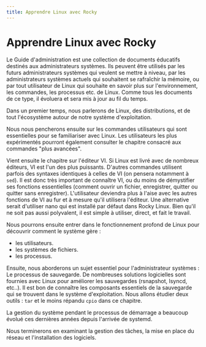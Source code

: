 ```yaml
---
title: Apprendre Linux avec Rocky
---
```


# Apprendre Linux avec Rocky

Le Guide d'administration est une collection de documents éducatifs destinés aux administrateurs systèmes. Ils peuvent être utilisés par les futurs administrateurs systèmes qui veulent se mettre à niveau, par les administrateurs systèmes actuels qui souhaitent se rafraîchir la mémoire, ou par tout utilisateur de Linux qui souhaite en savoir plus sur l'environnement, les commandes, les processus etc. de Linux. Comme tous les documents de ce type, il évoluera et sera mis à jour au fil du temps.

Dans un premier temps, nous parlerons de Linux, des distributions, et de tout l'écosystème autour de notre système d'exploitation.

Nous nous pencherons ensuite sur les commandes utilisateurs qui sont essentielles pour se familiariser avec Linux. Les utilisateurs les plus expérimentés pourront également consulter le chapitre consacré aux commandes "plus avancées".

Vient ensuite le chapitre sur l'éditeur VI. Si Linux est livré avec de nombreux éditeurs, VI est l'un des plus puissants. D'autres commandes utilisent parfois des syntaxes identiques à celles de VI (on pensera notamment à `sed`). Il est donc très important de connaître VI, ou du moins de démystifier ses fonctions essentielles (comment ouvrir un fichier, enregistrer, quitter ou quitter sans enregistrer). L'utilisateur deviendra plus à l'aise avec les autres fonctions de VI au fur et à mesure qu'il utilisera l'éditeur. Une alternative serait d'utiliser nano qui est installé par défaut dans Rocky Linux. Bien qu'il ne soit pas aussi polyvalent, il est simple à utiliser, direct, et fait le travail.

Nous pourrons ensuite entrer dans le fonctionnement profond de Linux pour découvrir comment le système gère :

* les utilisateurs.
* les systèmes de fichiers.
* les processus.

Ensuite, nous aborderons un sujet essentiel pour l'administrateur systèmes : Le processus de sauvegarde. De nombreuses solutions logicielles sont fournies avec Linux pour améliorer les sauvegardes (rsnapshot, lsyncd, etc..). Il est bon de connaître les composants essentiels de la sauvegarde qui se trouvent dans le système d'exploitation. Nous allons étudier deux outils : `tar` et le moins répandu `cpio` dans ce chapitre.

La gestion du système pendant le processus de démarrage a beaucoup évolué ces dernières années depuis l'arrivée de systemd.


Nous terminerons en examinant la gestion des tâches, la mise en place du réseau et l'installation des logiciels.
